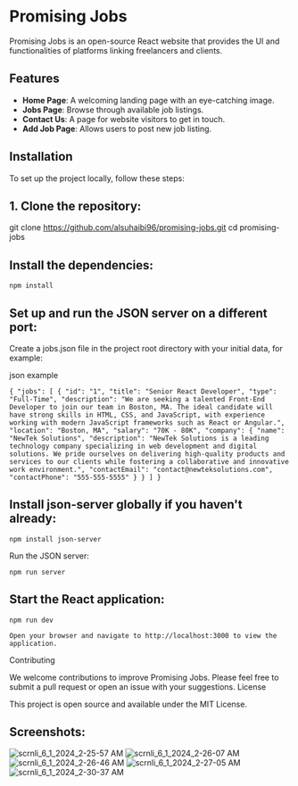

# Promising Jobs

Promising Jobs is an open-source React website that provides the UI and functionalities of platforms linking freelancers and clients.

## Features

- **Home Page**: A welcoming landing page with an eye-catching image.
- **Jobs Page**: Browse through available job listings.
- **Contact Us**: A page for website visitors to get in touch.
- **Add Job Page**: Allows users to post new job listing.

## Installation

To set up the project locally, follow these steps:

## 1. Clone the repository:


   git clone https://github.com/alsuhaibi96/promising-jobs.git
   cd promising-jobs

## Install the dependencies:



    npm install

## Set up and run the JSON server on a different port:

Create a jobs.json file in the project root directory with your initial data, for example:

json example


`{
  "jobs": [
    {
      "id": "1",
      "title": "Senior React Developer",
      "type": "Full-Time",
      "description": "We are seeking a talented Front-End Developer to join our team in Boston, MA. The ideal candidate will have strong skills in HTML, CSS, and JavaScript, with experience working with modern JavaScript frameworks such as React or Angular.",
      "location": "Boston, MA",
      "salary": "70K - 80K",
      "company": {
        "name": "NewTek Solutions",
        "description": "NewTek Solutions is a leading technology company specializing in web development and digital solutions. We pride ourselves on delivering high-quality products and services to our clients while fostering a collaborative and innovative work environment.",
        "contactEmail": "contact@newteksolutions.com",
        "contactPhone": "555-555-5555"
      }
    }
  ]
} `

## Install json-server globally if you haven't already:



    npm install json-server

Run the JSON server:



    npm run server

## Start the React application:


    npm run dev

    Open your browser and navigate to http://localhost:3000 to view the application.

Contributing

We welcome contributions to improve Promising Jobs. Please feel free to submit a pull request or open an issue with your suggestions.
License

This project is open source and available under the MIT License.
## Screenshots:

![scrnli_6_1_2024_2-25-57 AM](https://github.com/alsuhaibi96/promising-jobs/assets/61363696/e880dbba-c913-4e20-98fb-bd791c2300ae)
![scrnli_6_1_2024_2-26-07 AM](https://github.com/alsuhaibi96/promising-jobs/assets/61363696/c9ab399d-6d1f-409c-a109-380204ec5f7d)
![scrnli_6_1_2024_2-26-46 AM](https://github.com/alsuhaibi96/promising-jobs/assets/61363696/5ee27796-a2fe-4314-8444-dfc0c3a23faf)
![scrnli_6_1_2024_2-27-05 AM](https://github.com/alsuhaibi96/promising-jobs/assets/61363696/307f9380-5fe7-47cd-8e55-f0ab5fa09a7d)
![scrnli_6_1_2024_2-30-37 AM](https://github.com/alsuhaibi96/promising-jobs/assets/61363696/e10d7b8d-c73b-4e49-9b92-37ff9176a564)

